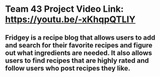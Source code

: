 # Team 43 Project Video Link: https://youtu.be/-xKhqpQTLIY
## Fridgey is a recipe blog that allows users to add and search for their favorite recipes and figure out what ingredients are needed. It also allows users to find recipes that are highly rated and follow users who post recipes they like.
